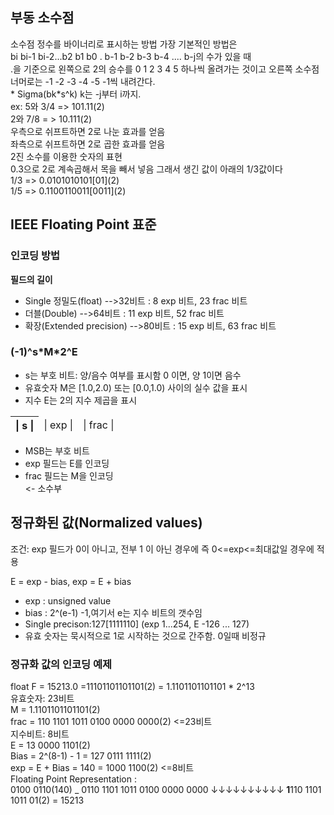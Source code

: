 <h2>부동 소수점</h2>
<p>소수점 정수를 바이너리로 표시하는 방법 가장 기본적인 방법은</br>
		bi bi-1 bi-2...b2 b1 b0 . b-1 b-2 b-3 b-4 .... b-j의 수가 있을 때</br>
		.을 기준으로 왼쪽으로 2의 승수를 0 1 2 3 4 5 하나씩 올려가는 것이고 오른쪽 소수점 너머로는 -1 -2 -3 -4 -5 -1씩 내려간다.</br>
		* Sigma(bk*s^k) k는 -j부터 i까지.</br>
		ex: 5와 3/4 => 101.11(2)</br>
			2와 7/8 = > 10.111(2)</br>
			우측으로 쉬프트하면 2로 나눈 효과를 얻음</br>
			좌측으로 쉬프트하면 2로 곱한 효과를 얻음</br>
	2진 소수를 이용한 숫자의 표현</br>
	0.3으로 2로 계속곱해서 목을 빼서 넣음 그래서 생긴 값이 아래의 1/3값이다</br>
	1/3 => 0.0101010101[01](2)</br>
	1/5 => 0.1100110011[0011](2)</br>			
</p>


<h2>IEEE Floating Point 표준</h2>

<h3>인코딩 방법</h3>
<p><strong>필드의 길이</strong></p>
<ul>
	<li>Single 정밀도(float) -->32비트 : 8 exp 비트, 23 frac 비트</li>
	<li>더블(Double) -->64비트 : 11 exp 비트, 52 frac 비트</li>
	<li>확장(Extended precision) -->80비트 : 15 exp 비트, 63 frac 비트</li>
</ul>
<h3>(-1)^s*M*2^E</h3>
<ul>
	<li>s는 부호 비트: 양/음수 여부를 표시함 0 이면, 양 1이면 음수</li>
	<li>유효숫자 M은 [1.0,2.0) 또는 [0.0,1.0) 사이의 실수 값을 표시</li>
	<li>지수 E는 2의 지수 제곱을 표시</li>
</ul>
<table>
	<thead>
		<tr>
			<th>| s |</th>
			<td>|    exp    |</td>
			<td>|        frac        |</td>
		</tr>
	</thead>
</table>

<ul>
	<li>MSB는 부호 비트</li>
	<li>exp 필드는 E를 인코딩</li>
	<li>frac 필드는 M을 인코딩</li> <- 소수부
</ul>

<h2>정규화된 값(Normalized values)</h2>
<p>조건: exp 필드가 0이 아니고, 전부 1 이 아닌 경우에 즉 0<=exp<=최대값일 경우에 적용</p>
<p>E = exp - bias, exp = E + bias</p>
<ul>
	<li>exp : unsigned value</li>
	<li>bias : 2^(e-1) -1,여기서 e는 지수 비트의 갯수임</li>
	<li>Single precison:127[1111110] (exp 1...254, E -126 ... 127)</li>
	<li>유효 숫자는 묵시적으로 1로 시작하는 것으로 간주함. 0일때 비정규</li>
</ul>
<h3>정규화 값의 인코딩 예제</h3>
<p>float F = 15213.0 =11101101101101(2) = 1.1101101101101 * 2^13</br>
	유효숫자: 23비트</br>
	M = 1.1101101101101(2)</br>
	frac = 110 1101 1011 0100 0000 0000(2) <=23비트</br>
	지수비트: 8비트</br>
	E = 13 						0000 1101(2)</br>
	Bias = 2^(8-1) - 1 = 127	0111 1111(2)</br>
	exp  = E + Bias = 140 = 1000 1100(2) <=8비트</br>
	Floating Point Representation :</br>
	0100 0110(140) _ 0110 1101 1011 0100 0000 0000
	↓↓↓↓↓↓↓↓↓↓
	<strong>1</strong>110 1101 1011 01(2) = 15213
</p>























